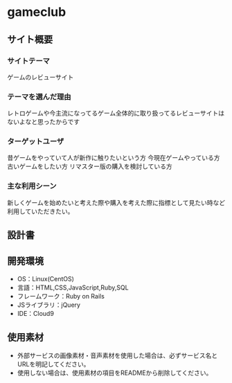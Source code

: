 # gameclub

## サイト概要
### サイトテーマ
ゲームのレビューサイト

### テーマを選んだ理由
レトロゲームや今主流になってるゲーム全体的に取り扱ってるレビューサイトはないよなと思ったからです

### ターゲットユーザ
昔ゲームをやっていて人が新作に触りたいという方
今現在ゲームやっている方古いゲームをしたい方
リマスター版の購入を検討している方
### 主な利用シーン
新しくゲームを始めたいと考えた際や購入を考えた際に指標として見たい時など利用していただきたい。

## 設計書


## 開発環境
- OS：Linux(CentOS)
- 言語：HTML,CSS,JavaScript,Ruby,SQL
- フレームワーク：Ruby on Rails
- JSライブラリ：jQuery
- IDE：Cloud9

## 使用素材
- 外部サービスの画像素材・音声素材を使用した場合は、必ずサービス名とURLを明記してください。
- 使用しない場合は、使用素材の項目をREADMEから削除してください。
